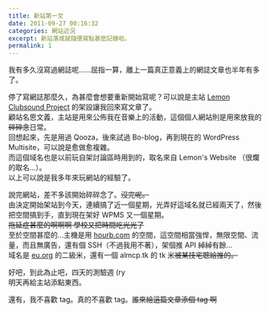```yaml
---
title: 新站第一文
date: 2011-09-27 00:16:32
categories: 網站近況
excerpt: 新站落成就隨便寫點甚麼記錄啦。
permalink: 1
---
```

我有多久沒寫過網誌呢......屈指一算，離上一篇真正意義上的網誌文章也半年有多了。

停了寫網誌那麼久，為甚麼會想要重新開始寫呢？可以說是主站 [Lemon Clubsound Project][1] 的架設讓我回來寫文章了。  
顧站名思文義，主站是用來公佈我在音樂上的活動，這個個人網站則是用來放我的~~碎碎念~~日常。  
回想起來，先是用過 Qooza，後來試過 Bo-blog，再到現在的 WordPress Multisite，可以說是愈做愈複雜。  
而這個域名也是以前玩自架討論區時用到的，取名來自 Lemon's Website （很爛的取名...）。  
以上可以說是我多年來玩網站的經驗了。

說完網站，差不多該開始碎碎念了。~~沒完呢。~~  
由決定開始架站到今天，連續搞了近一個星期，光弄好這域名就已經兩天了，然後把空間搞到手，直到現在架好 WPMS 又一個星期。  
~~拖延症甚麼的啊啊啊 學校又把時間吃光光了~~  
至於空間甚麼的...主機是用 [hourb.com][2] 的空間，這空間相當強悍，無限空間、流量，而且無廣告，還有個 SSH（不過我用不著），架個推 API 綽綽有餘...  
域名是 [eu.org][3] 的二級米，還有一個 almcp.tk 的 tk 米~~被某技宅聰給推的。~~

好吧，到此為止吧，四天的測驗週 (ry  
明天再給主站添點東西。

還有，我不喜歡 tag。真的不喜歡 tag。~~誰來給這篇文章添個 tag 啊~~

[1]: http://racom.info/
[2]: http://hourb.com
[3]: http://eu.org
